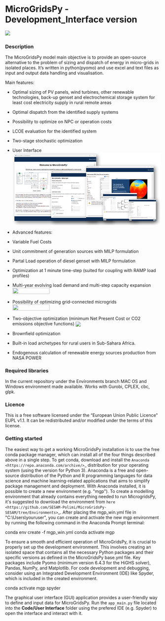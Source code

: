 
MicroGridsPy - Development_Interface version
======================== 

<img src="https://user-images.githubusercontent.com/73618037/225138390-a5593e6d-6b9f-408b-ab28-60ac3a9871c8.png">

### Description

The MicroGridsPy model main objective is to provide an open-source alternative to the problem of sizing and dispatch of energy in micro-grids in isolated places. It’s written in python(pyomo) and use excel and text files as input and output data handling and visualisation.

Main features:

- Optimal sizing of PV panels, wind turbines, other renewable technologies, back-up genset and electrochemical storage system for least cost electricity 
  supply in rural remote areas
- Optimal dispatch from the identified supply systems
- Possibility to optimize on NPC or operation costs
- LCOE evaluation for the identified system
- Two-stage stochastic optimization
- User Interface \
  <img align="center" src="https://github.com/AleOnori98/MicroGridsPy_Doc/blob/main/docs/source/Images/Interface.png?raw=true">

- Advanced features:

- Variable Fuel Costs
- Unit commitment of generation sources with MILP formulation
- Partal Load operation of diesel genset with MILP formulation
- Optimization at 1 minute time-step (suited for coupling with RAMP load profiles)
- Multi-year evolving load demand and multi-step capacity expansion \
  <img align="center" src="https://user-images.githubusercontent.com/73618037/225139304-0c1d2ee3-5f2d-4b45-8c9f-21d967883f1b.png" width="50%" height="50%">
- Possibility of optimizing grid-connected microgrids \
  <img align="center" src="https://user-images.githubusercontent.com/73618037/225138883-b5085bb1-6378-4743-9ce5-b81bdab8dcba.png" width="50%" height="50%">
- Two-objective optimization (minimum Net Present Cost or CO2 emissions objective functions)
  <img align="center" src="https://user-images.githubusercontent.com/73618037/225139420-01a71137-c7be-4dda-a5e3-ba766f3780b4.png">
- Brownfield optimization
- Built-in load archetypes for rural users in Sub-Sahara Africa.
- Endogenous calculation of renewable energy sources production from NASA POWER

	

### Required libraries

In the current repository under the Environments branch MAC OS and Windows environment made available.
Works with Gurobi, CPLEX, cbc, glpk.

### Licence
This is a free software licensed under the “European Union Public Licence" EUPL v1.1. It 
can be redistributed and/or modified under the terms of this license.

### Getting started

The easiest way to get a working MicroGridsPy installation is to use the free conda package manager, which can install all of the four things described above in a single step. To get conda, download and install the `Anaconda <https://repo.anaconda.com/archive/>`_ distribution for your operating system (using the version for Python 3). Anaconda is a free and open-source distribution of the Python and R programming languages for data science and machine learning-related applications that aims to simplify package management and deployment. With Anaconda installed, it is possible to create a new environment (e.g. "mgp"). To create a modelling environment that already contains everything needed to run MicrogridsPy, it's suggested to download the environment from `here <https://github.com/SESAM-Polimi/MicroGridsPy-SESAM/tree/Environments>`_. After placing the mgp_win.yml file in "C:\Users\youruser", you can create and activate the new mgp environment by running the following command in the Anaconda Prompt terminal:


   conda env create -f mgp_win.yml
   conda activate mgp

To ensure a smooth and efficient operation of MicroGridsPy, it is crucial to properly set up the development environment. This involves creating an isolated space that contains all the necessary Python packages and their specific versions as defined in the MicroGridsPy base.yml file. Key packages include Pyomo (minimum version 6.4.3 for the HiGHS solver), Pandas, NumPy, and Matplotlib.
For code development and debugging, consider using an Integrated Development Environment (IDE) like Spyder, which is included in the created environment.


   conda activate mgp
   spyder

The graphical user interface (GUI) application provides a user-friendly way to define and input data for MicroGridsPy. 
Run the ``app_main.py`` file located into the **Code/User Interface** folder using the prefered IDE (e.g. Spyder) to open the interface and interact with it.


